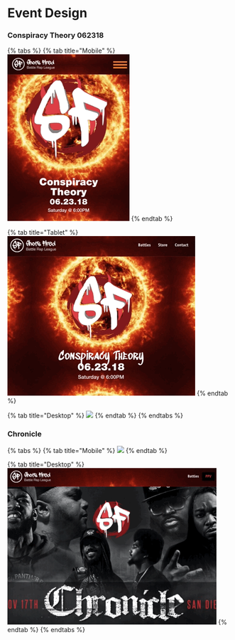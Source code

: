 # Event Design

### Conspiracy Theory 062318

{% tabs %}
{% tab title="Mobile" %}
![](../../.gitbook/assets/conspiracy-theory-mobile.gif)
{% endtab %}

{% tab title="Tablet" %}
![](../../.gitbook/assets/conspiracy-theory-tablet.gif)
{% endtab %}

{% tab title="Desktop" %}
![](../../.gitbook/assets/conspiracy-theory-desktop.gif)
{% endtab %}
{% endtabs %}

### Chronicle

{% tabs %}
{% tab title="Mobile" %}
![](../../.gitbook/assets/mobile-ppv.gif)
{% endtab %}

{% tab title="Desktop" %}
![](../../.gitbook/assets/chronicle-dektop.gif)
{% endtab %}
{% endtabs %}




